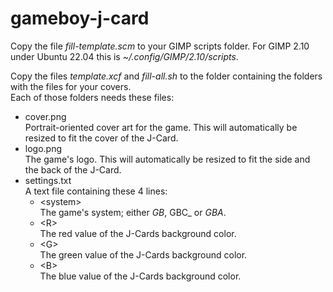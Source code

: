# gameboy-j-card

Copy the file _fill-template.scm_ to your GIMP scripts folder. For GIMP 2.10 under Ubuntu 22.04 this is _~/.config/GIMP/2.10/scripts_.

Copy the files _template.xcf_ and _fill-all.sh_ to the folder containing the folders with the files for your covers.  
Each of those folders needs these files:
* cover.png  
  Portrait-oriented cover art for the game. This will automatically be resized to fit the cover of the J-Card.
* logo.png  
  The game's logo. This will automatically be resized to fit the side and the back of the J-Card.
* settings.txt  
  A text file containing these 4 lines:
  * \<system>  
  The game's system; either _GB_, GBC_ or _GBA_.
  * \<R>  
  The red value of the J-Cards background color.
  * \<G>  
  The green value of the J-Cards background color.
  * \<B>  
  The blue value of the J-Cards background color.
